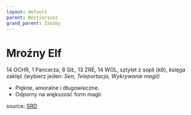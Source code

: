 ```yaml
---
layout: default
parent: Bestiariusz
grand_parent: Zasoby
---
```



# Mroźny Elf

14 OCHR, 1 Pancerza, 8 SIŁ, 13 ZRE, 14 WOL, sztylet z sopli (k6), księga zaklęć (wybierz jeden: _Sen, Teleportacja, Wykrywanie magii)_

- Piękne, amoralne i długowieczne.
- Odporny na większość form magii.

source: [SRD](./cairn-srd-pl.md#bestiariusz)